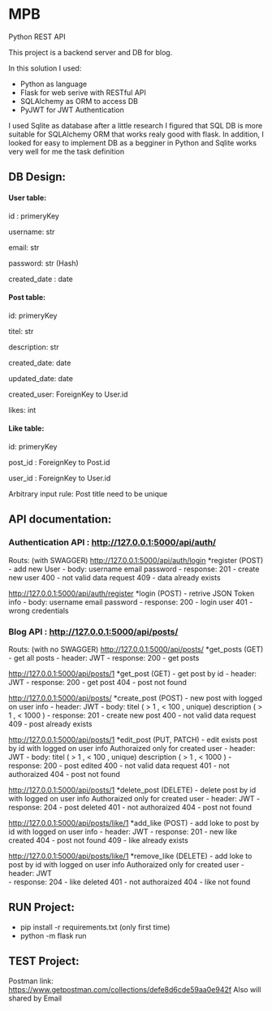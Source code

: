 # MPB
Python REST API

This project is a backend server and DB for blog.

In this solution I used:
* Python as language
* Flask for web serive with RESTful API
* SQLAlchemy as ORM to access DB
* PyJWT for JWT Authentication

I used Sqlite as database 
after a little research I figured that SQL DB is more suitable for SQLAlchemy ORM that works realy good with flask.
In addition, I looked for easy to implement DB as a begginer in Python and Sqlite works very well for me the task definition

## DB Design:

#### User table:
  id : primeryKey
  
  username: str
  
  email: str
  
  password: str (Hash)
  
  created_date : date
 
#### Post table:
  id: primeryKey
  
  titel: str
  
  description: str
  
  created_date: date
  
  updated_date: date
  
  created_user: ForeignKey to User.id
  
  likes: int
  
#### Like table:
  id: primeryKey
  
  post_id : ForeignKey to Post.id
  
  user_id : ForeignKey to User.id
  
  
Arbitrary input rule:
  Post title need to be unique
  
## API documentation:

### Authentication API : http://127.0.0.1:5000/api/auth/
Routs: (with SWAGGER)
  http://127.0.0.1:5000/api/auth/login
  *register (POST) - add new User
    - body:
      username
      email
      password
    - response:
      201 - create new user
      400 - not valid data request
      409 - data already exists
      
    
  http://127.0.0.1:5000/api/auth/register
  *login (POST) - retrive JSON Token info
    - body:
      username
      email
      password
    - response:
      200 - login user
      401 - wrong credentials
      
### Blog API : http://127.0.0.1:5000/api/posts/
Routs: (with no SWAGGER)
  http://127.0.0.1:5000/api/posts/
  *get_posts (GET) - get all posts
    - header:
      JWT
    - response:
      200 - get posts
      
  http://127.0.0.1:5000/api/posts/1
  *get_post (GET) - get post by id
    - header:
      JWT
    - response:
      200 - get post
      404 - post not found
      
  http://127.0.0.1:5000/api/posts/ 
  *create_post (POST) - new post with logged on user info
    - header:
      JWT
    - body:
      titel ( > 1 , < 100 , unique)
      description ( > 1 , < 1000 )
    - response:
      201 - create new post
      400 - not valid data request
      409 - post already exists
      
   http://127.0.0.1:5000/api/posts/1
   *edit_post (PUT, PATCH) - edit exists post by id with logged on user info
    Authoraized only for created user
    - header:
      JWT
    - body:
      titel ( > 1 , < 100 , unique)
      description ( > 1 , < 1000 )
    - response:
      200 - post edited
      400 - not valid data request
      401 - not authoraized
      404 - post not found
      
   http://127.0.0.1:5000/api/posts/1
   *delete_post (DELETE) - delete post by id with logged on user info
    Authoraized only for created user
    - header:
      JWT
    - response:
      204 - post deleted
      401 - not authoraized
      404 - post not found
      
   http://127.0.0.1:5000/api/posts/like/1
   *add_like (POST) - add loke to post by id with logged on user info
    - header:
      JWT
    - response:
      201 - new like created
      404 - post not found
      409 - like already exists
      
   http://127.0.0.1:5000/api/posts/like/1
   *remove_like (DELETE) - add loke to post by id with logged on user info
    Authoraized only for created user
    - header:
      JWT  
    - response:
      204 - like deleted
      401 - not authoraized
      404 - like not found
     
## RUN Project:
  - pip install -r requirements.txt (only first time)
  - python -m flask run

## TEST Project:
  Postman link: https://www.getpostman.com/collections/defe8d6cde59aa0e942f
  Also will shared by Email
  

      
   
      
  


